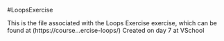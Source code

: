 #LoopsExercise

This is the file associated with the Loops Exercise exercise, which can be found at (https://course...ercise-loops/)
Created on day 7 at VSchool